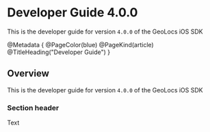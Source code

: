 # Developer Guide 4.0.0

This is the developer guide for version `4.0.0` of the GeoLocs iOS SDK

@Metadata {
    @PageColor(blue)
    @PageKind(article)
    @TitleHeading("Developer Guide")
}

## Overview

This is the developer guide for version `4.0.0` of the GeoLocs iOS SDK

### Section header

Text
